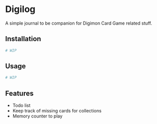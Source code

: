 # Digilog

A simple journal to be companion for Digimon Card Game related stuff.

## Installation

```bash
# WIP
```

## Usage

```bash
# WIP
```

## Features

- Todo list
- Keep track of missing cards for collections
- Memory counter to play

